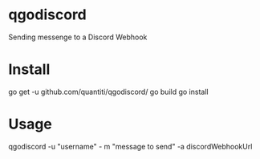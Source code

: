 # qgodiscord
Sending messenge to a Discord Webhook

# Install
go get -u github.com/quantiti/qgodiscord/
go build
go install

# Usage
qgodiscord -u "username" - m "message to send" -a discordWebhookUrl
